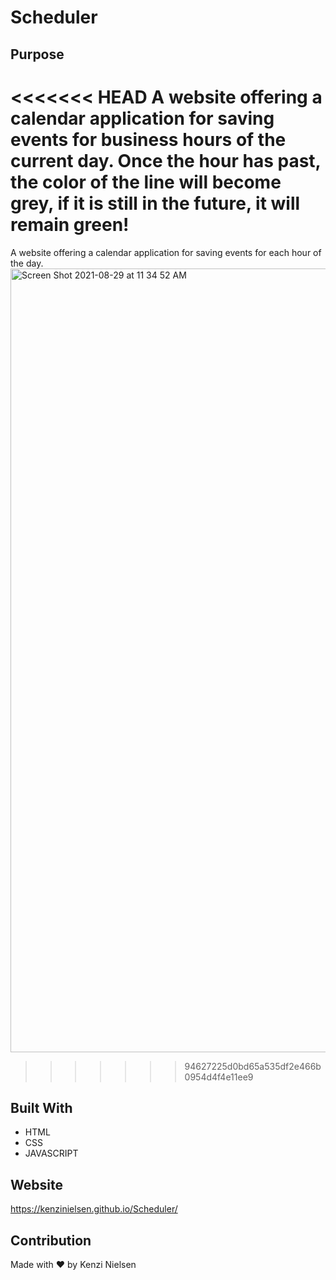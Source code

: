 # Scheduler

## Purpose
<<<<<<< HEAD
A website offering a calendar application for saving events for business hours of the current day. Once the hour has past, the color of the line will become grey, if it is still in the future, it will remain green! 
=======
A website offering a calendar application for saving events for each hour of the day.
<img width="1254" alt="Screen Shot 2021-08-29 at 11 34 52 AM" src="https://user-images.githubusercontent.com/86693696/131260333-1fbad61e-3878-4a84-b36e-9f9050bc6cd4.png">
>>>>>>> 94627225d0bd65a535df2e466b0954d4f4e11ee9


## Built With
* HTML
* CSS
* JAVASCRIPT

## Website
https://kenzinielsen.github.io/Scheduler/

## Contribution
Made with ❤️ by Kenzi Nielsen